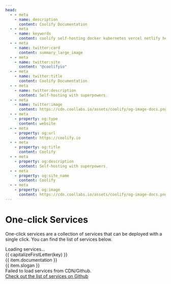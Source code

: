 ```yaml
---
head:
  - - meta
    - name: description
      content: Coolify Documentation
  - - meta
    - name: keywords
      content: coolify self-hosting docker kubernetes vercel netlify heroku render digitalocean aws gcp azure
  - - meta
    - name: twitter:card
      content: summary_large_image
  - - meta
    - name: twitter:site
      content: "@coolifyio"
  - - meta
    - name: twitter:title
      content: Coolify Documentation
  - - meta
    - name: twitter:description
      content: Self-hosting with superpowers.
  - - meta
    - name: twitter:image
      content: https://cdn.coollabs.io/assets/coolify/og-image-docs.png
  - - meta
    - property: og:type
      content: website
  - - meta
    - property: og:url
      content: https://coolify.io
  - - meta
    - property: og:title
      content: Coolify
  - - meta
    - property: og:description
      content: Self-hosting with superpowers.
  - - meta
    - property: og:site_name
      content: Coolify
  - - meta
    - property: og:image
      content: https://cdn.coollabs.io/assets/coolify/og-image-docs.png
---
```


# One-click Services

One-click services are a collection of services that can be deployed with a single click. You can find the list of services below.

<script setup>
  import { onMounted, ref } from 'vue'
  let loading = ref(true);
  let services = ref([]); 
  let failedToLoad = ref(false);
  onMounted(async () => {
    let res = null
    try {
      res = await fetch('https://cdn.coollabs.io/coolify/service-templates.json?from=docs')
    } catch(error) {
      res = await fetch('https://raw.githubusercontent.com/coollabsio/coolify/main/templates/service-templates.json')
  }
    if (res.ok === false) {
      failedToLoad.value = true
      loading.value = false
      return
    }
    const data = await res.json()
    services.value = data
    loading.value = false
  })
  function capitalizeFirstLetter(string) {
   return string.charAt(0).toUpperCase() + string.slice(1);
  }
</script>
<div v-if="loading">Loading services...</div>
  <div v-for="(item,key) in services" class="grid grid-cols-2 my-4 rounded p-2">
  <div >
   <div class="text-xl font-bold" >{{ capitalizeFirstLetter(key) }}</div>
   <a class="text-xs" :href="item.documentation">{{ item.documentation }}</a>
   </div>
   <div class="text-xs w-full">{{ item.slogan }}</div>
  </div>

<div v-if="failedToLoad">
  <div>Failed to load services from CDN/Github. </div>
  <a href="https://github.com/coollabsio/coolify/tree/main/templates/compose" target="_blank">Check out the list of services on Github</a>
</div>

